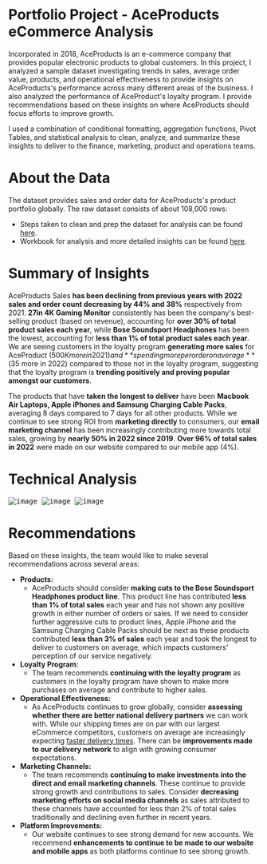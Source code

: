 # Portfolio Project - AceProducts eCommerce Analysis
Incorporated in 2018, AceProducts is an e-commerce company that provides popular electronic products to global customers. In this project, I analyzed a sample dataset investigating trends in sales, average order value, products, and operational effectiveness to provide insights on AceProducts's performance across many different areas of the business. I also analyzed the performance of AceProduct's loyalty program. I provide recommendations based on these insights on where AceProducts should focus efforts to improve growth.

I used a combination of conditional formatting, aggregation functions, Pivot Tables, and statistical analysis to clean, analyze, and summarize these insights to deliver to the finance, marketing, product and operations teams.

# About the Data
The dataset provides sales and order data for AceProducts's product portfolio globally. The raw dataset consists of about 108,000 rows:
* Steps taken to clean and prep the dataset for analysis can be found [here](https://github.com/aylee428/portfolio-projects/blob/main/AceProducts-eCommerce-Analysis/Cleaning%20documentation.pdf).
* Workbook for analysis and more detailed insights can be found [here](https://github.com/aylee428/portfolio-projects/blob/main/AceProducts-eCommerce-Analysis/AceProducts%20Analysis.xlsx).

# Summary of Insights
AceProducts Sales **has been declining from previous years with 2022 sales and order count decreasing by 44% and 38%** respectively from 2021. **27in 4K Gaming Monitor** consistently has been the company's best-selling product (based on revenue), accounting for **over 30% of total product sales each year**, while **Bose Soundsport Headphones** has been the lowest, accounting for **less than 1% of total product sales each year**. We are seeing customers in the loyalty program **generating more sales** for AceProduct ($500K more in 2021) and **spending more per order on average** ($35 more in 2022) compared to those not in the loyalty program, suggesting that the loyalty program is **trending positively and proving popular amongst our customers**. 

The products that have **taken the longest to deliver** have been **Macbook Air Laptops, Apple iPhones and Samsung Charging Cable Packs**, averaging 8 days compared to 7 days for all other products. While we continue to see strong ROI from **marketing directly** to consumers, our **email marketing channel** has been increasingly contributing more towards total sales, growing by **nearly 50% in 2022 since 2019**. **Over 96% of total sales in 2022** were made on our website compared to our mobile app (4%).

# Technical Analysis
<kbd> ![image](https://github.com/Yunsang93/AceProducts-eCommerce-Analysis/assets/62224204/983a7908-0c22-4f09-ac25-80cf737a3d82) </kbd>
<kbd> ![image](https://github.com/Yunsang93/AceProducts-eCommerce-Analysis/assets/62224204/22787f2d-7ca0-4f5e-8425-9a7158e4e854) </kbd>
<kbd> ![image](https://github.com/Yunsang93/AceProducts-eCommerce-Analysis/assets/62224204/0a4bee77-6c6b-4fa8-b8e3-6ec451ae4222) </kbd>

# Recommendations
Based on these insights, the team would like to make several recommendations across several areas:
* **Products:**
    * AceProducts should consider **making cuts to the Bose Soundsport Headphones product line**. This product line has contributed **less than 1% of total sales** each year and has not shown any positive growth in either number of orders or sales. If we need to consider further aggressive cuts to product lines, Apple iPhone and the Samsung Charging Cable Packs should be next as these products contributed **less than 3% of sales** each year and took the longest to deliver to customers on average, which impacts customers' perception of our service negatively.
* **Loyalty Program:**
    * The team recommends **continuing with the loyalty program** as customers in the loyalty program have shown to make more purchases on average and contribute to higher sales.
 * **Operational Effectiveness:**
     * As AceProducts continues to grow globally, consider **assessing whether there are better national delivery partners** we can work with. While our shipping times are on par with our largest eCommerce competitors, customers on average are increasingly expecting [faster delivery times](https://www.forbes.com/sites/forbestechcouncil/2023/02/24/trending-now-last-mile-delivery-expectations-for-2023/?sh=685af0605e8d). There can be **improvements made to our delivery network** to align with growing consumer expectations.
* **Marketing Channels:**
    * The team recommends **continuing to make investments into the direct and email marketing channels**. These continue to provide strong growth and contributions to sales. Consider **decreasing marketing efforts on social media channels** as sales attributed to these channels have accounted for less than 2% of total sales traditionally and declining even further in recent years.
* **Platform Improvements:**
    * Our website continues to see strong demand for new accounts. We recommend **enhancements to continue to be made to our website and mobile apps** as both platforms continue to see strong growth.











